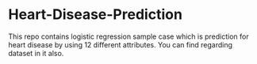 # Heart-Disease-Prediction
This repo contains logistic regression sample case which is prediction for heart disease by using 12 different attributes. You can find regarding dataset in it also.
